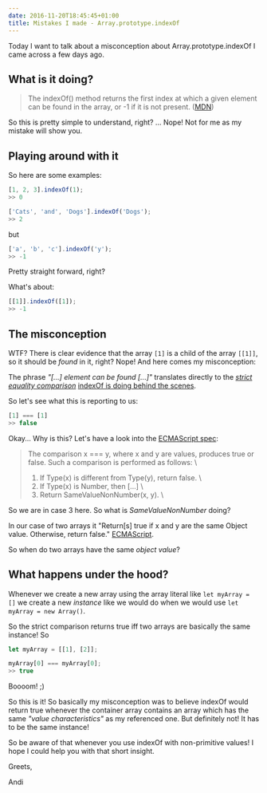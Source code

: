 ```yaml
---
date: 2016-11-20T18:45:45+01:00
title: Mistakes I made - Array.prototype.indexOf
---
```


Today I want to talk about a misconception about Array.prototype.indexOf I came across a few days ago.

## What is it doing?

> The indexOf() method returns the first index at which a given element can be found in the array, or -1 if it is not present.
> ([MDN](https://developer.mozilla.org/en-US/docs/Web/JavaScript/Reference/Global_Objects/Array/indexOf))

So this is pretty simple to understand, right? ... Nope! Not for me as my mistake will show you.

## Playing around with it

So here are some examples:

``` js
[1, 2, 3].indexOf(1);
>> 0

['Cats', 'and', 'Dogs'].indexOf('Dogs');
>> 2
```

but

``` js
['a', 'b', 'c'].indexOf('y');
>> -1
```

Pretty straight forward, right?

What's about:

``` js
[[1]].indexOf([1]);
>> -1
```

## The misconception

WTF? There is clear evidence that the array ``[1]`` is a child of the array ``[[1]]``,
so it should be _found_ in it, right? Nope! And here comes my misconception:

The phrase _"[...] element can be found [...]"_ translates directly to the [_strict equality
comparison_](https://www.ecma-international.org/ecma-262/7.0/index.html#sec-strict-equality-comparison)
[indexOf is doing behind the scenes](https://www.ecma-international.org/ecma-262/7.0/index.html#sec-array.prototype.indexof).

So let's see what this is reporting to us:

``` js
[1] === [1]
>> false
```

Okay... Why is this? Let's have a look into the [ECMAScript spec](https://www.ecma-international.org/ecma-262/7.0/index.html#sec-strict-equality-comparison):

> The comparison x === y, where x and y are values, produces true or false. Such a comparison is performed as follows: \
>    1. If Type(x) is different from Type(y), return false. \
>    2. If Type(x) is Number, then [...] \
>    3. Return SameValueNonNumber(x, y). \

So we are in case 3 here. So what is _SameValueNonNumber_ doing?

In our case of two arrays it "Return[s] true if x and y are the same Object value. Otherwise, return false." [ECMAScript](https://www.ecma-international.org/ecma-262/7.0/index.html#sec-samevaluenonnumber).

So when do two arrays have the same _object value_?

## What happens under the hood?

Whenever we create a new array using the array literal like ``let myArray = []`` we create a new _instance_ like
we would do when we would use ``let myArray = new Array()``.

So the strict comparison returns true iff two arrays are basically the same instance! So

``` js
let myArray = [[1], [2]];

myArray[0] === myArray[0];
>> true
```

Boooom! ;)

So this is it! So basically my misconception was to believe indexOf would return true whenever
the container array contains an array which has the same _"value characteristics"_ as my referenced
one. But definitely not! It has to be the same instance!

So be aware of that whenever you use indexOf with non-primitive values! I hope I could help you with that short
insight.

Greets,

Andi
